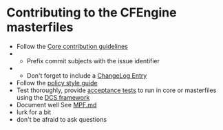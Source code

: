 # Contributing to the CFEngine masterfiles

* Follow the [Core contribution guidelines](https://github.com/cfengine/core/blob/master/CONTRIBUTING.md#how-to-contribute-to-cfengine)
* * Prefix commit subjects with the issue identifier
* * Don't forget to include a [ChangeLog Entry](https://github.com/cfengine/core/blob/master/CONTRIBUTING.md#changelog)
* Follow the [policy style guide](https://docs.cfengine.com/docs/latest/guide-writing-and-serving-policy-policy-style.html)
* Test thoroughly, provide [acceptance tests](https://github.com/cfengine/core/blob/master/tests/acceptance/README) to run in core or masterfiles using the [DCS framework](https://github.com/cfengine/core/blob/master/tests/acceptance/DCS.org)
* Document well See [MPF.md](MPF.md)
* lurk for a bit
* don't be afraid to ask questions

